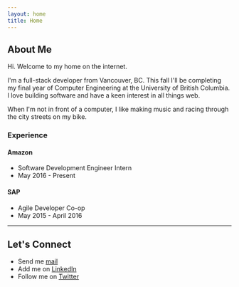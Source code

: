```yaml
---
layout: home
title: Home
---
```

## About Me

Hi. Welcome to my home on the internet. 

I'm a full-stack developer from Vancouver, BC. This fall I'll be completing my final year of Computer Engineering at the University of British Columbia. I love building software and have a keen interest in all things web. 

When I'm not in front of a computer, I like making music and racing through the city streets on my bike.

### Experience

#### Amazon
* Software Development Engineer Intern
* May 2016 - Present 

#### SAP
* Agile Developer Co-op
* May 2015 - April 2016


---

## Let's Connect

* Send me [mail](mailto:adam.aewong@gmail.com)
* Add me on [LinkedIn](https://www.linkedin.com/in/wongadam)
* Follow me on [Twitter](https://twitter.com/adamaewong)
